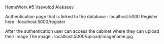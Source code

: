 HomeWork #5 Vsevolod Alekseev

Authentication page that is linked to the database : localhost:5000 
Register here : localhost:5000/register

After the authentication user can access the cabinet where they can upload their image
The image : localhost:5000/upload/imagename.jpg
